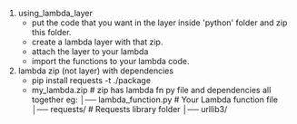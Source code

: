 1. using_lambda_layer
    - put the code that you want in the layer inside 'python' folder and zip this folder.
    - create a lambda layer with that zip.
    - attach the layer to your lambda
    - import the functions to your lambda code.
2. lambda zip (not layer) with dependencies
    - pip install requests -t ./package     
    - my_lambda.zip      # zip has lambda fn py file and dependencies all together eg:
        │── lambda_function.py   # Your Lambda function file
        │── requests/            # Requests library folder
        │── urllib3/             


 
